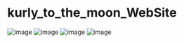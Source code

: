 # kurly_to_the_moon_WebSite
![image](https://user-images.githubusercontent.com/53481218/186328781-811d8795-1fd6-4b6e-b443-ee69a9f7046e.png)
![image](https://user-images.githubusercontent.com/53481218/186328794-64cd641f-fc6b-4e17-8ecb-cad3d0595bf3.png)
![image](https://user-images.githubusercontent.com/53481218/186328812-fe093b92-3278-43ce-966d-ec0fecf37475.png)
![image](https://user-images.githubusercontent.com/53481218/186328866-0db97173-a5f1-47a6-b2fa-2dc8e2d692f2.png)
